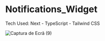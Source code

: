 # Notifications_Widget
Tech Used: Next - TypeScript - Tailwind CSS

![Captura de Ecrã (9)](https://github.com/hacles100/Notifications_Widget/assets/71661551/216ff9c4-7b82-4cd5-88ac-27757cd8dfa6)
